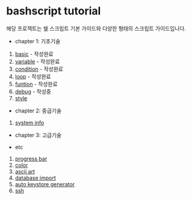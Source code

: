 # bashscript tutorial

해당 프로젝트는 쉘 스크립트 기본 가이드와 다양한 형태의 스크립트 가이드입니다.

* chapter 1: 기초기술

1. [basic](https://github.com/pjt3591oo/bashscript-tutorial/tree/master/chapter1/1.%20basic) - 작성완료
2. [variable](https://github.com/pjt3591oo/bashscript-tutorial/tree/master/chapter1/2.%20variable) - 작성완료 
3. [condition](https://github.com/pjt3591oo/bashscript-tutorial/tree/master/chapter1/3.%20condition) - 작성완료
4. [loop](https://github.com/pjt3591oo/bashscript-tutorial/tree/master/chapter1/4.%20loop) - 작성완료
5. [funtion](https://github.com/pjt3591oo/bashscript-tutorial/tree/master/chapter1/5.%20function) - 작성완료
6. [debug](https://github.com/pjt3591oo/bashscript-tutorial/tree/master/chapter1/6.%20debug) - 작성중
7. [style](https://github.com/pjt3591oo/bashscript-tutorial/tree/master/chapter1/7.%20style)

* chapter 2: 중급기술

1. [system info](https://github.com/pjt3591oo/bashscript-tutorial/tree/master/chapter2/1.%20systeminfo)

* chapter 3: 고급기술

* etc

1. [progress bar](https://github.com/pjt3591oo/bashscript-tutorial/tree/master/etc/progressbar.sh)
2. [color](https://github.com/pjt3591oo/bashscript-tutorial/tree/master/etc/color.sh)
3. [ascii art](https://github.com/pjt3591oo/bashscript-tutorial/tree/master/etc/ascii_art1.sh)
4. [database import](https://github.com/pjt3591oo/bashscript-tutorial/tree/master/etc/database_dump.sh)
5. [auto keystore generator](https://github.com/pjt3591oo/bashscript-tutorial/tree/master/etc/auto_keystore_gen.sh)
5. [ssh](https://github.com/pjt3591oo/bashscript-tutorial/tree/master/etc/ssh.sh)
